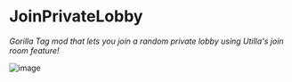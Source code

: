 # JoinPrivateLobby
*Gorilla Tag mod that lets you join a random private lobby using Utilla's join room feature!*

![image](https://github.com/SteveTheAnimator/JoinPrivateLobby/assets/103543324/61c015a6-3121-4def-86b3-a44e4fea70e6)
